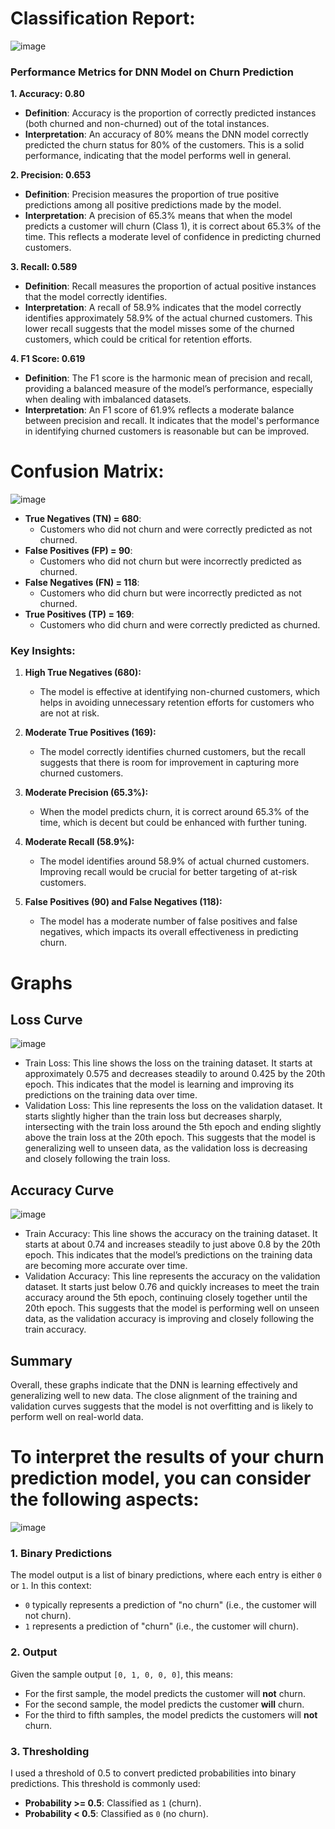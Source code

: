 # Classification Report:

![image](https://github.com/user-attachments/assets/e5ed8c47-d5c6-43f0-94b9-0453216f4ffb)

### **Performance Metrics for DNN Model on Churn Prediction**

**1. Accuracy: 0.80**
- **Definition**: Accuracy is the proportion of correctly predicted instances (both churned and non-churned) out of the total instances.
- **Interpretation**: An accuracy of 80% means the DNN model correctly predicted the churn status for 80% of the customers. This is a solid performance, indicating that the model performs well in general.

**2. Precision: 0.653**
- **Definition**: Precision measures the proportion of true positive predictions among all positive predictions made by the model.
- **Interpretation**: A precision of 65.3% means that when the model predicts a customer will churn (Class 1), it is correct about 65.3% of the time. This reflects a moderate level of confidence in predicting churned customers.

**3. Recall: 0.589**
- **Definition**: Recall measures the proportion of actual positive instances that the model correctly identifies.
- **Interpretation**: A recall of 58.9% indicates that the model correctly identifies approximately 58.9% of the actual churned customers. This lower recall suggests that the model misses some of the churned customers, which could be critical for retention efforts.

**4. F1 Score: 0.619**
- **Definition**: The F1 score is the harmonic mean of precision and recall, providing a balanced measure of the model’s performance, especially when dealing with imbalanced datasets.
- **Interpretation**: An F1 score of 61.9% reflects a moderate balance between precision and recall. It indicates that the model's performance in identifying churned customers is reasonable but can be improved.

# Confusion Matrix:

![image](https://github.com/user-attachments/assets/e559d737-d853-452a-95e3-69079943d496)

   - **True Negatives (TN) = 680**:
     - Customers who did not churn and were correctly predicted as not churned.
   - **False Positives (FP) = 90**:
     - Customers who did not churn but were incorrectly predicted as churned.
   - **False Negatives (FN) = 118**:
     - Customers who did churn but were incorrectly predicted as not churned.
   - **True Positives (TP) = 169**:
     - Customers who did churn and were correctly predicted as churned.

### **Key Insights:**

1. **High True Negatives (680):**
   - The model is effective at identifying non-churned customers, which helps in avoiding unnecessary retention efforts for customers who are not at risk.

2. **Moderate True Positives (169):**
   - The model correctly identifies churned customers, but the recall suggests that there is room for improvement in capturing more churned customers.

3. **Moderate Precision (65.3%):**
   - When the model predicts churn, it is correct around 65.3% of the time, which is decent but could be enhanced with further tuning.

4. **Moderate Recall (58.9%):**
   - The model identifies around 58.9% of actual churned customers. Improving recall would be crucial for better targeting of at-risk customers.

5. **False Positives (90) and False Negatives (118):**
   - The model has a moderate number of false positives and false negatives, which impacts its overall effectiveness in predicting churn.

# Graphs
## Loss Curve
![image](https://github.com/user-attachments/assets/2bf51257-a3d4-4981-8595-d98c9ce2d431)

* Train Loss: This line shows the loss on the training dataset. It starts at approximately 0.575 and decreases steadily to around 0.425 by the 20th epoch. This indicates that the model is learning and improving its predictions on the training data over time.
* Validation Loss: This line represents the loss on the validation dataset. It starts slightly higher than the train loss but decreases sharply, intersecting with the train loss around the 5th epoch and ending slightly above the train loss at the 20th epoch. This suggests that the model is generalizing well to unseen data, as the validation loss is decreasing and closely following the train loss.

## Accuracy Curve
![image](https://github.com/user-attachments/assets/77a2dfb8-603f-4bf0-bee5-2ef3c84be3c8)

* Train Accuracy: This line shows the accuracy on the training dataset. It starts at about 0.74 and increases steadily to just above 0.8 by the 20th epoch. This indicates that the model’s predictions on the training data are becoming more accurate over time.
* Validation Accuracy: This line represents the accuracy on the validation dataset. It starts just below 0.76 and quickly increases to meet the train accuracy around the 5th epoch, continuing closely together until the 20th epoch. This suggests that the model is performing well on unseen data, as the validation accuracy is improving and closely following the train accuracy.

## Summary
Overall, these graphs indicate that the DNN is learning effectively and generalizing well to new data. The close alignment of the training and validation curves suggests that the model is not overfitting and is likely to perform well on real-world data.

# To interpret the results of your churn prediction model, you can consider the following aspects:

![image](https://github.com/user-attachments/assets/91f1362e-df4d-4cf2-99d3-c84081b0ec8b)

### 1. **Binary Predictions**
The model output is a list of binary predictions, where each entry is either `0` or `1`. In this context:
- `0` typically represents a prediction of "no churn" (i.e., the customer will not churn).
- `1` represents a prediction of "churn" (i.e., the customer will churn).

### 2. **Output**
Given the sample output `[0, 1, 0, 0, 0]`, this means:
- For the first sample, the model predicts the customer will **not** churn.
- For the second sample, the model predicts the customer **will** churn.
- For the third to fifth samples, the model predicts the customers will **not** churn.

### 3. **Thresholding**
I used a threshold of 0.5 to convert predicted probabilities into binary predictions. This threshold is commonly used:
- **Probability >= 0.5**: Classified as `1` (churn).
- **Probability < 0.5**: Classified as `0` (no churn).

